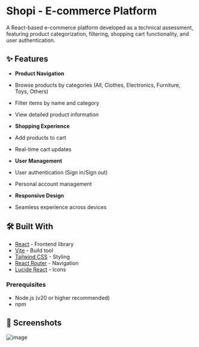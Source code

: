 # Shopi - E-commerce Platform

A React-based e-commerce platform developed as a technical assessment, featuring product categorization, filtering, shopping cart functionality, and user authentication.


## ✨ Features

- **Product Navigation**
 - Browse products by categories (All, Clothes, Electronics, Furniture, Toys, Others)
 - Filter items by name and category
 - View detailed product information

- **Shopping Experience**
 - Add products to cart
 - Real-time cart updates

- **User Management**
 - User authentication (Sign in/Sign out)
 - Personal account management

- **Responsive Design**
 - Seamless experience across devices

## 🛠️ Built With

- [React](https://reactjs.org/) - Frontend library
- [Vite](https://vitejs.dev/) - Build tool
- [Tailwind CSS](https://tailwindcss.com/) - Styling
- [React Router](https://reactrouter.com/) - Navigation
- [Lucide React](https://lucide.dev/) - Icons


### Prerequisites

- Node.js (v20 or higher recommended)
- npm
## 📱 Screenshots
![image](https://github.com/user-attachments/assets/4ba5ac30-3baa-4154-ad58-0f4c6dd9c164)

